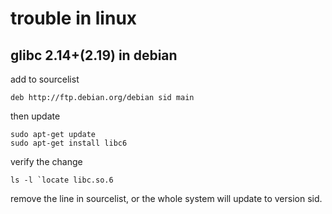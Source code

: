 # trouble in linux

## glibc 2.14+(2.19) in debian

add to sourcelist

```
deb http://ftp.debian.org/debian sid main
```

then update

```
sudo apt-get update
sudo apt-get install libc6
```

verify the change

```
ls -l `locate libc.so.6
```

remove the line in sourcelist, or the whole system will update to version sid.
